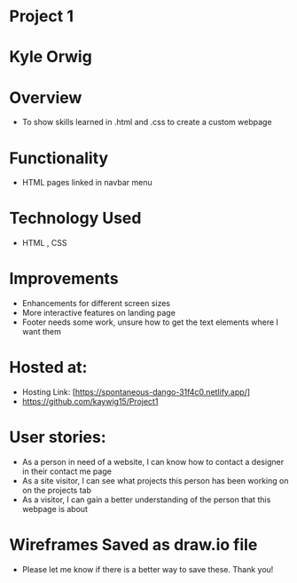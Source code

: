 # Project 1

# Kyle Orwig

# Overview

- To show skills learned in .html and .css to create a custom webpage

# Functionality

- HTML pages linked in navbar menu

# Technology Used

- HTML , CSS

# Improvements

- Enhancements for different screen sizes
- More interactive features on landing page
- Footer needs some work, unsure how to get the text elements where I want them

# Hosted at:

- Hosting Link: [https://spontaneous-dango-31f4c0.netlify.app/]
- https://github.com/kaywig15/Project1

# User stories:

- As a person in need of a website, I can know how to contact a designer in their contact me page
- As a site visitor, I can see what projects this person has been working on on the projects tab
- As a visitor, I can gain a better understanding of the person that this webpage is about

# Wireframes Saved as draw.io file

- Please let me know if there is a better way to save these. Thank you!
